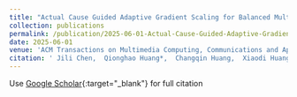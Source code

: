```yaml
---
title: "Actual Cause Guided Adaptive Gradient Scaling for Balanced Multimodal Sentiment Analysis"
collection: publications
permalink: /publication/2025-06-01-Actual-Cause-Guided-Adaptive-Gradient-Scaling-for-Balanced-Multimodal-Sentiment-Analysis
date: 2025-06-01
venue: 'ACM Transactions on Multimedia Computing, Communications and Applications'
citation: ' Jili Chen,  Qionghao Huang*,  Changqin Huang,  Xiaodi Huang, &quot;Actual Cause Guided Adaptive Gradient Scaling for Balanced Multimodal Sentiment Analysis.&quot; ACM Transactions on Multimedia Computing, Communications and Applications, 2025.'
---
```

Use [Google Scholar](https://scholar.google.com/scholar?q=Actual+Cause+Guided+Adaptive+Gradient+Scaling+for+Balanced+Multimodal+Sentiment+Analysis){:target="_blank"} for full citation